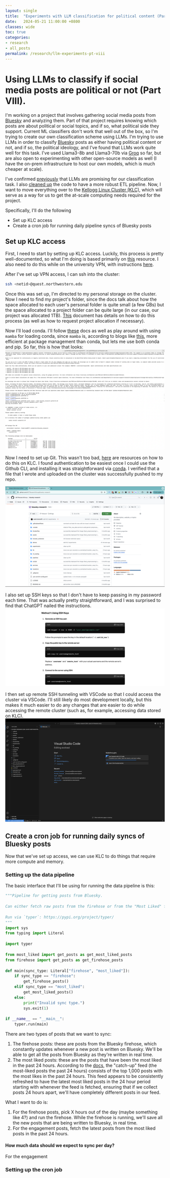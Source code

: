 ```yaml
---
layout: single
title:  "Experiments with LLM classification for political content (Part VIII)"
date:   2024-05-21 11:00:00 +0800
classes: wide
toc: true
categories:
- research
- all_posts
permalink: /research/llm-experiments-pt-viii
---
```

# Using LLMs to classify if social media posts are political or not (Part VIII).
I'm working on a project that involves gathering social media posts from [Bluesky](https://bsky.app/) and analyzing them. Part of that project requires knowing which posts are about political or social topics, and if so, what political side they support. Current ML classifiers don't work that well out of the box, so I'm trying to create our own classification scheme using LLMs. I'm trying to use LLMs in order to classify [Bluesky](https://bsky.app/) posts as either having political content or not, and if so, the political ideology, and I've found that LLMs work quite well for this task. I've used Llama3-8b and Llama3-70b via [Groq](https://groq.com/) so far, but are also open to experimenting with other open-source models as well (I have the on-prem infrastructure to host our own models, which is much cheaper at scale).

I've confirmed [previously](https://markptorres.com/research/llm-experiments-pt-i) that LLMs are promising for our classification task. I also [cleaned up](https://markptorres.com/research/llm-experiments-pt-v) the code to have a more robust ETL pipeline. Now, I want to move everything over to the [Kellogg Linux Cluster (KLC)](https://www.kellogg.northwestern.edu/academics-research/research-support/computing/kellogg-linux-cluster.aspx), which will serve as a way for us to get the at-scale computing needs required for the project.

Specifically, I'll do the following
- Set up KLC access
- Create a cron job for running daily pipeline syncs of Bluesky posts

## Set up KLC access
First, I need to start by setting up KLC access. Luckily, this process is pretty well-documented, so what I'm doing is based primarily on [this](https://www.kellogg.northwestern.edu/academics-research/research-support/computing/kellogg-linux-cluster.aspx) resource. I also need to do this while on the university VPN, with instructions [here](https://services.northwestern.edu/TDClient/30/Portal/KB/ArticleDet?ID=1818).

After I've set up VPN access, I can ssh into the cluster:
```bash
ssh <netid>@quest.northwestern.edu
```

Once this was set up, I'm directed to my personal storage on the cluster. Now I need to find my project's folder, since the docs talk about how the space allocated to each user's personal folder is quite small (a few GBs) but the space allocated to a project folder can be quite large (in our case, our project was allocated 1TB). [This](https://services.northwestern.edu/TDClient/30/Portal/KB/ArticleDet?ID=2234#file-explorer) document has details on how to do this process (as well as how to request project allocation if necessary).

Now I'll load conda. I'll follow [these](https://services.northwestern.edu/TDClient/30/Portal/KB/ArticleDet?ID=2064) docs as well as play around with using `mamba` for loading conda, since `mamba` is, according to blogs like [this](https://focalplane.biologists.com/2022/12/08/managing-scientific-python-environments-using-conda-mamba-and-friends/), more efficient at package management than conda, but lets me use both conda and pip. So far, this is how that looks:
![KLC setup during conda install](/assets/images/2024-05-21-llm-experiments-viii/klc-setup-conda.png)

Now I need to set up Git. This wasn't too bad, [here](https://services.northwestern.edu/TDClient/30/Portal/KB/ArticleDet?ID=1668) are resources on how to do this on KLC. I found authentication to be easiest once I could use the Github CLI, and installing it was straightforward via [conda](https://github.com/cli/cli?tab=readme-ov-file#conda). I verified that a file that I wrote and uploaded on the cluster was successfully pushed to my repo.

![Verified that KLC is connected to Github](/assets/images/2024-05-21-llm-experiments-viii/verify-github-connected.png)

I also set up SSH keys so that I don't have to keep passing in my password each time. That was actually pretty straightforward, and I was surprised to find that ChatGPT nailed the instructions.
![ChatGPT instructions for setting up SSH keys](/assets/images/2024-05-21-llm-experiments-viii/chatgpt-ssh-keys-instructions.png)

I then set up remote SSH tunneling with VSCode so that I could access the cluster via VSCode. I'll still likely do most development locally, but this makes it much easier to do any changes that are easier to do while accessing the remote cluster (such as, for example, accessing data stored on KLC).
![VSCode connected to KLC cluster via remote SSH tunneling](/assets/images/2024-05-21-llm-experiments-viii/vscode-remote-ssh-tunneling.png)

## Create a cron job for running daily syncs of Bluesky posts
Now that we've set up access, we can use KLC to do things that require more compute and memory.

### Setting up the data pipeline
The basic interface that I'll be using for running the data pipeline is this:
```python
"""Pipeline for getting posts from Bluesky.

Can either fetch raw posts from the firehose or from the "Most Liked" feed.

Run via `typer`: https://pypi.org/project/typer/
"""
import sys
from typing import Literal

import typer

from most_liked import get_posts as get_most_liked_posts
from firehose import get_posts as get_firehose_posts

def main(sync_type: Literal["firehose", "most_liked"]):
    if sync_type == "firehose":
        get_firehose_posts()
    elif sync_type == "most_liked":
        get_most_liked_posts()
    else:
        print("Invalid sync type.")
        sys.exit(1)

if __name__ == "__main__":
    typer.run(main)
```

There are two types of posts that we want to sync:
1. The firehose posts: these are posts from the Bluesky firehose, which constantly updates whenever a new post is written on Bluesky. We'll be able to get all the posts from Bluesky as they're written in real time.
2. The most liked posts: these are the posts that have been the most liked in the past 24 hours. According to the [docs](https://github.com/skyfeed-dev/feed-generator/blob/main/lib/queries.dart#L30), the "catch-up" feed (the most-liked posts the past 24 hours) consists of the top 1,000 posts with the most likes in the past 24 hours. This feed appears to be consistently refreshed to have the latest most liked posts in the 24 hour period starting with whenever the feed is fetched, ensuring that if we collect posts 24 hours apart, we'll have completely different posts in our feed.

What I want to do is:
1. For the firehose posts, pick X hours out of the day (maybe something like 4?) and run the firehose. While the firehose is running, we'll save all the new posts that are being written to Bluesky, in real time.
2. For the engagement posts, fetch the latest posts from the most liked posts in the past 24 hours.

#### How much data should we expect to sync per day?

For the engagement 

### Setting up the cron job
